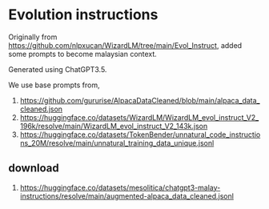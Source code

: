 # Evolution instructions

Originally from https://github.com/nlpxucan/WizardLM/tree/main/Evol_Instruct, added some prompts to become malaysian context.

Generated using ChatGPT3.5.

We use base prompts from,
1. https://github.com/gururise/AlpacaDataCleaned/blob/main/alpaca_data_cleaned.json
2. https://huggingface.co/datasets/WizardLM/WizardLM_evol_instruct_V2_196k/resolve/main/WizardLM_evol_instruct_V2_143k.json
3. https://huggingface.co/datasets/TokenBender/unnatural_code_instructions_20M/resolve/main/unnatural_training_data_unique.jsonl

## download

1. https://huggingface.co/datasets/mesolitica/chatgpt3-malay-instructions/resolve/main/augmented-alpaca_data_cleaned.jsonl